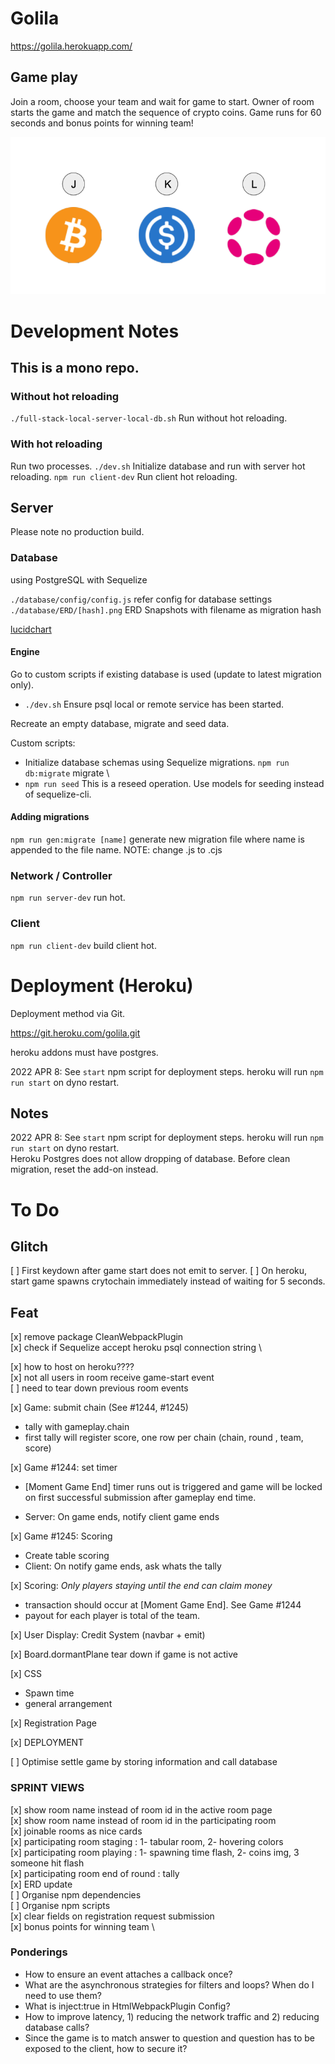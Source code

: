 # Golila

https://golila.herokuapp.com/

## Game play

Join a room, choose your team and wait for game to start.
Owner of room starts the game and match the sequence of crypto coins.
Game runs for 60 seconds and bonus points for winning team!

![alt text](keys.png)

# Development Notes

## This is a mono repo.

### Without hot reloading

`./full-stack-local-server-local-db.sh` Run without hot reloading.

### With hot reloading

Run two processes.
`./dev.sh` Initialize database and run with server hot reloading.
`npm run client-dev` Run client hot reloading.

## Server

Please note no production build.

### Database

using PostgreSQL with Sequelize

`./database/config/config.js` refer config for database settings \
`./database/ERD/[hash].png` ERD Snapshots with filename as migration hash

[lucidchart](https://lucid.app/lucidchart/ace1cdac-b17b-49e0-a04f-3f69d17f598c/edit?invitationId=inv_9788bdc8-aa64-4d17-8180-88289227ac33)

#### Engine

Go to custom scripts if existing database is used (update to latest migration only).

- `./dev.sh` Ensure psql local or remote service has been started.

Recreate an empty database, migrate and seed data.

Custom scripts:

- Initialize database schemas using Sequelize migrations.
  `npm run db:migrate` migrate \
- `npm run seed` This is a reseed operation. Use models for seeding instead of sequelize-cli.

#### Adding migrations

`npm run gen:migrate [name]` generate new migration file where name is appended to the file name. NOTE: change .js to .cjs

### Network / Controller

`npm run server-dev` run hot.

### Client

`npm run client-dev` build client hot.

# Deployment (Heroku)

Deployment method via Git.

https://git.heroku.com/golila.git

heroku addons must have postgres.

2022 APR 8: See `start` npm script for deployment steps. heroku will run `npm run start` on dyno restart.

## Notes

2022 APR 8: See `start` npm script for deployment steps. heroku will run `npm run start` on dyno restart. \
Heroku Postgres does not allow dropping of database. Before clean migration, reset the add-on instead.

# To Do

## Glitch

[ ] First keydown after game start does not emit to server.
[ ] On heroku, start game spawns crytochain immediately instead of waiting for 5 seconds.

## Feat

[x] remove package CleanWebpackPlugin \
[x] check if Sequelize accept heroku psql connection string \

[x] how to host on heroku???? \
[x] not all users in room receive game-start event \
[ ] need to tear down previous room events

[x] Game: submit chain (See #1244, #1245)

- tally with gameplay.chain
- first tally will register score, one row per chain (chain, round , team, score)

[x] Game #1244: set timer

- [Moment Game End] timer runs out is triggered and game will be locked on first successful submission after gameplay end time.

- Server: On game ends, notify client game ends

[x] Game #1245: Scoring

- Create table scoring
- Client: On notify game ends, ask whats the tally

[x] Scoring: _Only players staying until the end can claim money_

- transaction should occur at [Moment Game End]. See Game #1244
- payout for each player is total of the team.

[x] User Display: Credit System (navbar + emit)

[x] Board.dormantPlane tear down if game is not active

[x] CSS

- Spawn time
- general arrangement

[x] Registration Page

[x] DEPLOYMENT

[ ] Optimise settle game by storing information and call database

### SPRINT VIEWS

[x] show room name instead of room id in the active room page \
[x] show room name instead of room id in the participating room \
[x] joinable rooms as nice cards \
[x] participating room staging : 1- tabular room, 2- hovering colors \
[x] participating room playing : 1- spawning time flash, 2- coins img, 3 someone hit flash \
[x] participating room end of round : tally \
[x] ERD update \
[ ] Organise npm dependencies \
[ ] Organise npm scripts \
[x] clear fields on registration request submission \
[x] bonus points for winning team \

### Ponderings

- How to ensure an event attaches a callback once?
- What are the asynchronous strategies for filters and loops? When do I need to use them?
- What is inject:true in HtmlWebpackPlugin Config?
- How to improve latency, 1) reducing the network traffic and 2) reducing database calls?
- Since the game is to match answer to question and question has to be exposed to the client, how to secure it?